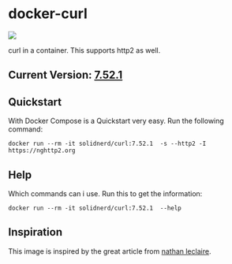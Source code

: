 docker-curl
===========

[![](https://images.microbadger.com/badges/image/solidnerd/curl.svg)](http://microbadger.com/images/solidnerd/curl "Get your own image badge on microbadger.com")

curl in a container. This supports http2 as well.

## Current Version: [7.52.1 ](https://github.com/SolidNerd/docker-curl/blob/master/Dockerfile)


## Quickstart
With Docker Compose is a Quickstart very easy. Run the following command:

```
docker run --rm -it solidnerd/curl:7.52.1  -s --http2 -I https://nghttp2.org
```

## Help
Which commands can i use. Run this to get the information:

```
docker run --rm -it solidnerd/curl:7.52.1  --help
```


## Inspiration

This image is inspired by the great article from [nathan leclaire](https://nathanleclaire.com/blog/2016/08/11/curl-with-http2-support---a-minimal-alpine-based-docker-image/).
